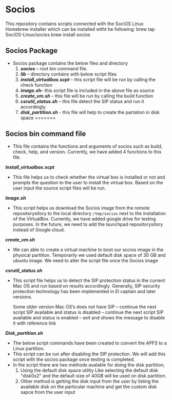 # Socios

This repository contains scripts connected with the SociOS Linux Homebrew installer which can be installed witht he following:
brew tap SociOS-Linux/socios
brew install socios

## Socios Package

- Socios package contains the below files and directory
    1. ***socios*** – root bin command file.
    2. ***lib*** – directory contains with below script files
    3. ***install_virtualbox.scpt*** – this script file will be run by calling the check function
    4. ***image.sh***– this script file is included in the above file as source
    5. ***create_vm.sh*** – this file will be run by calling the build function
    6. ***csrutil_status.sh*** – this file detect the SIP status and run it accordingly
    7. ***disk_partition.sh*** -  this file will help to create the partation in disk space
=======


## Socios bin command file
- This file contains the functions and arguments of socios such as build, check, help, and version. Currently, we have added 4 functions to this file.

***Install_virtualbox.scpt***
- This file helps us to check whether the virtual box is installed or not and prompts the question to the user to install the virtual box. Based on the user input the source script files will be run.

***Image.sh***
- This script helps us download the Socios image from the remote repositorysitory to the local directory `/tmp/socios` next to the installation of the VirtualBox. Currently, we have added google drive for testing purposes. In the future, we need to add the launchpad repositorysitory instead of Google cloud.

***create_vm.sh***
- We can able to create a virtual machine to boot our socios image in the physical partition. Temporarily we used default disk space of 30 GB and ubuntu image. We need to alter the script file once the Socios image

***csrutil_status.sh*** 
- This script file helps us to detect the SIP protection status in the current Mac OS and run based on results accordingly.
    Generally, SIP security protection technology has been implemented in El captain and later versions. 

    Some older version Mac OS’s does not have SIP – continue the next script
    SIP available and status is disabled – continue the next script
    SIP available and status is enabled – exit and shows the message to disable it with reference link

***Disk_partition.sh***
- The below script commands have been created to convert the APFS to a Linux partition. 
- This script can be run after disabling the SIP protection. We will add this script with the socios package once testing is completed. 
- In the script there are two methods avalable for doing the disk partition;
    1. Using the default disk space utility Like selecting the default disk "disk0s2" and the default size of 40GB will be used on disk partition.
    2. Other method is getting the disk input from the user by listing the available disk on the particular machine and get the custom disk sapce from the user input
